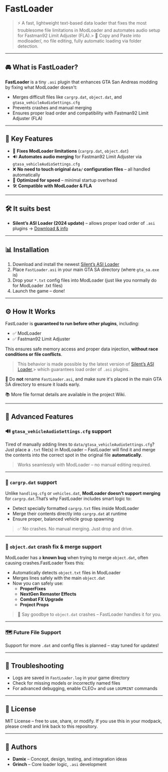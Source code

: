 # FastLoader

> ⚡ A fast, lightweight text-based data loader that fixes the most troublesome file limitations in ModLoader and automates audio setup for Fastman92 Limit Adjuster (FLA).> 🔁 Copy and Paste into modloader/, no file editing, fully automatic loading via folder detection.

---

## 🚘 What is FastLoader?

**FastLoader** is a tiny `.asi` plugin that enhances GTA San Andreas modding by fixing what ModLoader doesn't:

- Merges difficult files like `cargrp.dat`, `object.dat`, and `gtasa_vehicleAudioSettings.cfg`
- Prevents crashes and manual merging
- Ensures proper load order and compatibility with Fastman92 Limit Adjuster (FLA)



---

## 🧐 Key Features

- 🧩 **Fixes ModLoader limitations** (`cargrp.dat`, `object.dat`)
- 🔊 **Automates audio merging** for Fastman92 Limit Adjuster via `gtasa_vehicleAudioSettings.cfg`
- ❌ **No need to touch original `data/` configuration files** – all handled automatically
- 🚀 **Optimized for speed** – minimal startup overhead
- 🛠️ **Compatible with ModLoader & FLA**

---

## 🛠️ It suits best

- **Silent’s ASI Loader (2024 update)** – allows proper load order of `.asi` plugins  → [Download & info](https://gtaforums.com/topic/523982-relopensrc-silents-asi-loader/page/5/#findComment-1072560173)

---

## 📊 Installation

1. Download and install the newest [Silent’s ASI Loader](https://gtaforums.com/topic/523982-relopensrc-silents-asi-loader/page/5/#findComment-1072560173)
2. Place `FastLoader.asi` in your main GTA SA directory (where `gta_sa.exe` is)
3. Drop your `*.txt` config files into ModLoader (just like you normally do for ModLoader .txt files)
4. Launch the game – done!

---

## ⚙️ How It Works

FastLoader is **guaranteed to run before other plugins**, including:

- ✅ ModLoader
- ✅ Fastman92 Limit Adjuster 

This ensures safe memory access and proper data injection, **without race conditions or file conflicts**.

> This behavior is made possible by the latest version of [Silent’s ASI Loader](https://gtaforums.com/topic/523982-relopensrc-silents-asi-loader/page/5/#findComment-1072560173),> which guarantees load order of `.asi` plugins.

🧹 Do **not** rename `FastLoader.asi`, and make sure it's placed in the main GTA SA directory to ensure it loads early.

📚 More file format details are available in the project Wiki.

---

## 🧪 Advanced Features

### 🔊 `gtasa_vehicleAudioSettings.cfg` support

Tired of manually adding lines to `data/gtasa_vehicleAudioSettings.cfg`?Just place a `.txt` file(s) in ModLoader – FastLoader will find it and merge the contents into the correct spot in the original file **automatically**.

> Works seamlessly with ModLoader – no manual editing required.

---

### 🚗 `cargrp.dat` support

Unlike `handling.cfg` or `vehicles.dat`, **ModLoader doesn’t support merging** for `cargrp.dat`.That’s why FastLoader includes smart logic to:

- Detect specially formatted `cargrp.txt` files inside ModLoader
- Merge their contents directly into `cargrp.dat` at runtime
- Ensure proper, balanced vehicle group spawning

> ✅ No crashes. No manual merging. Just drop and drive.

---

### 🧱 `object.dat` crash fix & merge support

ModLoader has a **known bug** when trying to merge `object.dat`, often causing crashes.FastLoader fixes this:

- Automatically detects `object.txt` files in ModLoader
- Merges lines safely with the main `object.dat`
- Now you can safely use:
  - **ProperFixes**
  - **NextGen Remaster Effects**
  - **Combat FX Upgrade**
  - **Project Props**

> 🔐 Say goodbye to `object.dat` crashes – FastLoader handles it for you.

---

### 🗺️ Future File Support

Support for more `.dat` and config files is planned – stay tuned for updates!

---

## 🔧 Troubleshooting

- Logs are saved in `FastLoader.log` in your game directory
- Check for missing models or incorrectly named files
- For advanced debugging, enable CLEO+ and use `LOGPRINT` commands

---

## 📄 License

MIT License – free to use, share, or modify. If you use this in your modpack, please credit and link back to this repository.

---

## 🤝 Authors

- **Damix** – Concept, design, testing, and integration ideas
- **Grinch** – Core loader logic, `.asi` development
